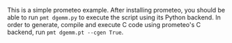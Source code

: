This is a simple prometeo example. After installing prometeo, you should be able to run `pmt dgemm.py` to execute the script using its Python backend. 
In order to generate, compile and execute C code using prometeo's C backend, run `pmt dgemm.pt --cgen True`.
